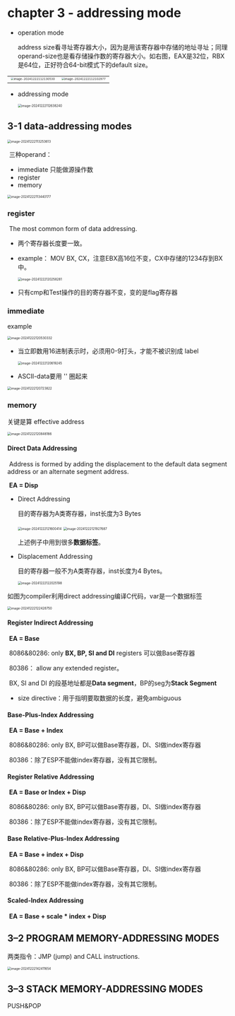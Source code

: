 # chapter 3 - addressing mode

- operation mode

  address size看寻址寄存器大小，因为是用该寄存器中存储的地址寻址；同理operand-size也是看存储操作数的寄存器大小。如右图，EAX是32位，RBX是64位，正好符合64-bit模式下的default size。

<table frame = void>
    <tr>
    <td><center><img src="D:\Softwares\Typora\photos\image-20241222112130530.png" alt="image-20241222112130530" 
                     style="zoom:40%;" /></center></td>
    <td><center><img src="D:\Softwares\Typora\photos\image-20241222112102977.png" alt="image-20241222112102977"
                     style="zoom:40%;" /></center></td>
    </tr>
</table>



- addressing mode

  <img src="D:\Softwares\Typora\photos\image-20241222112638240.png" alt="image-20241222112638240" style="zoom:50%;" />

## 3-1 data-addressing modes

<img src="D:\Softwares\Typora\photos\image-20241222113253613.png" alt="image-20241222113253613" style="zoom:50%;" />

​	三种operand：

- immediate   只能做源操作数
- register
- memory

<img src="D:\Softwares\Typora\photos\image-20241222113440177.png" alt="image-20241222113440177" style="zoom:50%;" />

### register

​	The most common form of data addressing.

- 两个寄存器长度要一致。

- example： MOV BX, CX，注意EBX高16位不变，CX中存储的1234存到BX中。

  <img src="D:\Softwares\Typora\photos\image-20241222120258281.png" alt="image-20241222120258281" style="zoom:50%;" />

- 只有cmp和Test操作的目的寄存器不变，变的是flag寄存器

### immediate

example

<img src="D:\Softwares\Typora\photos\image-20241222120530332.png" alt="image-20241222120530332" style="zoom:50%;" />

- 当立即数用16进制表示时，必须用0-9打头，才能不被识别成 label

  <img src="D:\Softwares\Typora\photos\image-20241222120619245.png" alt="image-20241222120619245" style="zoom:50%;" />

- ASCII-data要用 '' 圈起来

<img src="D:\Softwares\Typora\photos\image-20241222120723822.png" alt="image-20241222120723822" style="zoom:50%;" />



### memory

关键是算 effective address

<img src="D:\Softwares\Typora\photos\image-20241222120846166.png" alt="image-20241222120846166" style="zoom:50%;" />

#### Direct Data Addressing 

​	Address is formed by adding the displacement to the default data segment address or an alternate segment address.

​	**EA = Disp**

- Direct Addressing

  目的寄存器为A类寄存器，inst长度为3 Bytes

  <img src="D:\Softwares\Typora\photos\image-20241222121600414.png" alt="image-20241222121600414" style="zoom:50%;" />

  <img src="D:\Softwares\Typora\photos\image-20241222121927687.png" alt="image-20241222121927687" style="zoom:50%;" />

  上述例子中用到很多**数据标签**。

- Displacement Addressing

  目的寄存器一般不为A类寄存器，inst长度为4 Bytes。

  <img src="D:\Softwares\Typora\photos\image-20241222122025198.png" alt="image-20241222122025198" style="zoom:50%;" />

如图为compiler利用direct addressing编译C代码，var是一个数据标签

<img src="D:\Softwares\Typora\photos\image-20241222122428750.png" alt="image-20241222122428750" style="zoom:50%;" />

#### Register Indirect Addressing

​	**EA = Base**

​	8086&80286:  only **BX, BP, SI and DI** registers 可以做Base寄存器

​	80386： allow any extended register。

​	BX, SI and DI 的段基地址都是**Data segment**，BP的seg为**Stack Segment**

- size directive：用于指明要取数据的长度，避免ambiguous

  

#### Base-Plus-Index Addressing

​	**EA = Base + Index**

​	8086&80286:  only BX, BP可以做Base寄存器，DI、SI做index寄存器

​	80386：除了ESP不能做index寄存器，没有其它限制。

#### Register Relative Addressing

​	**EA = Base or Index + Disp**

​	8086&80286:  only BX, BP可以做Base寄存器，DI、SI做index寄存器

​	80386：除了ESP不能做index寄存器，没有其它限制。

#### Base Relative-Plus-Index Addressing 

​	**EA = Base + index + Disp**

​	8086&80286:  only BX, BP可以做Base寄存器，DI、SI做index寄存器

​	80386：除了ESP不能做index寄存器，没有其它限制。

#### Scaled-Index Addressing

​	**EA = Base + scale * index + Disp**

## 3–2 PROGRAM MEMORY-ADDRESSING MODES 

两类指令：JMP (jump) and CALL instructions.

<img src="D:\Softwares\Typora\photos\image-20241222142411654.png" alt="image-20241222142411654" style="zoom:50%;" />

## 3–3 STACK MEMORY-ADDRESSING MODES

PUSH&POP